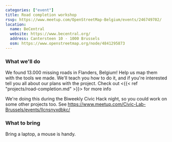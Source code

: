 ```yaml
---
categories: ["event"]
title: Road completion workshop
rsvp: https://www.meetup.com/OpenStreetMap-Belgium/events/246749702/
location:
  name: BeCentral
  website: https://www.becentral.org/
  address: Cantersteen 10 - 1000 Brussels
  osm: https://www.openstreetmap.org/node/4841295873
---
```


### What we'll do

We found 13.000 missing roads in Flanders, Belgium! Help us map them with the tools we made. We'll teach you how to do it, and if you're interested tell you all about our plans with the project.
Check out <{{< ref "projects/road-completion.md" >}}> for more info

We're doing this during the Biweekly Civic Hack night, so you could work on some other projects too. See <https://www.meetup.com/Civic-Lab-Brussels/events/llcnsnyxdbkc/>

### What to bring

Bring a laptop, a mouse is handy.
